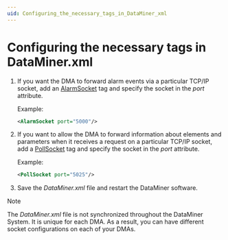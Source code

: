 ```yaml
---
uid: Configuring_the_necessary_tags_in_DataMiner_xml
---
```


# Configuring the necessary tags in DataMiner.xml

1. If you want the DMA to forward alarm events via a particular TCP/IP socket, add an [AlarmSocket](xref:DataMiner.AlarmSocket) tag and specify the socket in the *port* attribute.

   Example:

   ```xml
   <AlarmSocket port="5000"/>
   ```

1. If you want to allow the DMA to forward information about elements and parameters when it receives a request on a particular TCP/IP socket, add a [PollSocket](xref:DataMiner.PollSocket) tag and specify the socket in the *port* attribute.

   Example:

   ```xml
   <PollSocket port="5025"/>
   ```

1. Save the *DataMiner.xml* file and restart the DataMiner software.

> [!NOTE]
> The *DataMiner.xml* file is not synchronized throughout the DataMiner System. It is unique for each DMA. As a result, you can have different socket configurations on each of your DMAs.
